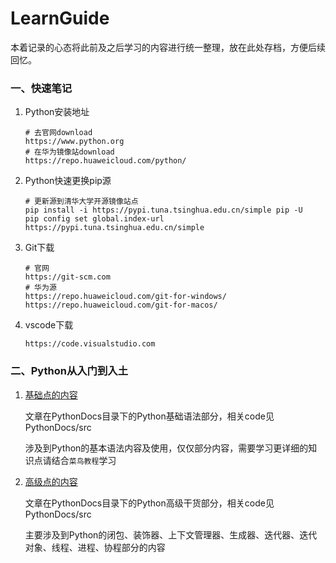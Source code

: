 # LearnGuide

本着记录的心态将此前及之后学习的内容进行统一整理，放在此处存档，方便后续回忆。



### 一、快速笔记

1. Python安装地址

   ```shell
   # 去官网download
   https://www.python.org
   # 在华为镜像站download
   https://repo.huaweicloud.com/python/
   ```

2. Python快速更换pip源

   ```shell
   # 更新源到清华大学开源镜像站点
   pip install -i https://pypi.tuna.tsinghua.edu.cn/simple pip -U
   pip config set global.index-url https://pypi.tuna.tsinghua.edu.cn/simple
   ```

3. Git下载

   ```shell
   # 官网
   https://git-scm.com
   # 华为源
   https://repo.huaweicloud.com/git-for-windows/
   https://repo.huaweicloud.com/git-for-macos/
   ```

4. vscode下载

   ```shell
   https://code.visualstudio.com
   ```



### 二、Python从入门到入土

1. [基础点的内容](PythonDocs/Python基础语法.md)

   文章在PythonDocs目录下的Python基础语法部分，相关code见PythonDocs/src

   涉及到Python的基本语法内容及使用，仅仅部分内容，需要学习更详细的知识点请结合`菜鸟教程`学习

2. [高级点的内容](PythonDocs/Python高级干货.md)         

   文章在PythonDocs目录下的Python高级干货部分，相关code见PythonDocs/src

   主要涉及到Python的闭包、装饰器、上下文管理器、生成器、迭代器、迭代对象、线程、进程、协程部分的内容
